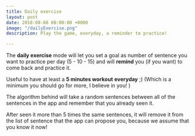 ```yaml
---
title: Daily exercise
layout: post
date: 2018-08-08 00:00:00 +0000
image: "/dailyExercise.png"
description: Play the game, everyday, a reminder to practice!

---
```

The **daily exercise** mode will let you set a goal as number of sentence you want to practice per day (5 - 10 - 15) and will **remind** you (if you want) to come back and practice it. 

Useful to have at least a **5 minutes workout** **everyday** ;) (Which is a minimum you should go for more, I believe in you! ) 

The algorithm behind will take a random sentences between all of the sentences in the app and remember that you already seen it. 

After seen it more than 5 times the same sentences, it will remove it from the list of sentence that the app can propose you, because we assume that you know it now!